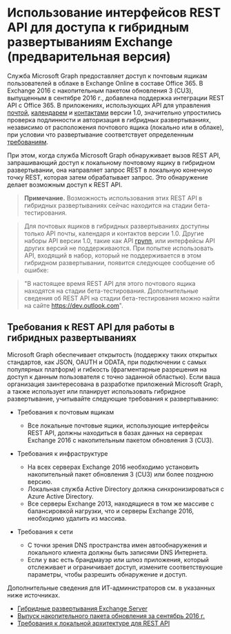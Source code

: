 # <a name="use-rest-apis-to-access-mailboxes-in-exchange-hybrid-deployments-preview"></a>Использование интерфейсов REST API для доступа к гибридным развертываниям Exchange (предварительная версия)

Служба Microsoft Graph предоставляет доступ к почтовым ящикам пользователей в облаке в Exchange Online в составе Office 365. В Exchange 2016 с накопительным пакетом обновления 3 (CU3), выпущенным в сентябре 2016 г., добавлена поддержка интеграции REST API с Office 365. В приложениях, использующих API для управления [почтой](http://developer.microsoft.com/en-us/graph/docs/api-reference/v1.0/resources/message), [календарем](http://developer.microsoft.com/en-us/graph/docs/api-reference/v1.0/resources/calendar) и [контактами](http://developer.microsoft.com/en-us/graph/docs/api-reference/v1.0/resources/contact) версии 1.0, значительно упростились проверка подлинности и авторизация в _гибридных_ развертываниях, независимо от расположения почтового ящика (локально или в облаке), при условии что развертывание соответствует определенным [требованиям](#requirements-for-the-rest-api-to-work-in-hybrid-deployments). 


При этом, когда служба Microsoft Graph обнаруживает вызов REST API, запрашивающий доступ к локальному почтовому ящику в гибридном развертывании, она направляет запрос REST в локальную конечную точку REST, которая затем обрабатывает запрос. Это обнаружение делает возможным доступ к REST API.

>**Примечание.** Возможность использования этих REST API в гибридных развертываниях сейчас находится на стадии бета-тестирования.

>Для почтовых ящиков в гибридных развертываниях доступны только API почты, календаря и контактов версии 1.0. Другие наборы API версии 1.0, такие как API [групп](http://developer.microsoft.com/en-us/graph/docs/api-reference/v1.0/resources/group), или интерфейсы API других версий не поддерживаются. При попытке использовать API, входящий в набор, который не поддерживается в этом гибридном развертывании, появится следующее сообщение об ошибке:

>"В настоящее время REST API для этого почтового ящика находятся на стадии бета-тестирования. Дополнительные сведения об REST API на стадии бета-тестирования можно найти на сайте https://dev.outlook.com".

## <a name="requirements-for-the-rest-api-to-work-in-hybrid-deployments"></a>Требования к REST API для работы в гибридных развертываниях

Microsoft Graph обеспечивает открытость (поддержку таких открытых стандартов, как JSON, OAUTH и ODATA, при подключении с самых популярных платформ) и гибкость (фрагментарные разрешения на доступ к данным пользователя с точно заданной областью). Если ваша организация заинтересована в разработке приложений Microsoft Graph, а также использует или планирует использовать гибридное развертывание, учитывайте следующие требования к развертыванию:

- Требования к почтовым ящикам

  - Все локальные почтовые ящики, использующие интерфейсы REST API, должны находиться в базах данных на серверах Exchange 2016 с накопительным пакетом обновления 3 (CU3). 

- Требования к инфраструктуре

  - На всех серверах Exchange 2016 необходимо установить накопительный пакет обновления 3 (CU3) или более позднюю версию.  
  - Локальная служба Active Directory должна синхронизироваться с Azure Active Directory.
  - Все серверы Exchange 2013, находящиеся в том же массиве с балансировкой нагрузки, что и серверы Exchange 2016, необходимо удалить из массива.

- Требования к сети

  - С точки зрения DNS пространства имен автообнаружения и локального клиента должны быть записями DNS Интернета. 
  - Если у вас есть брандмауэр или шлюз приложения, который отслеживает и ограничивает доступ, измените соответствующие параметры, чтобы разрешить обнаружение и доступ.


Дополнительные сведения для ИТ-администраторов см. в указанных ниже источниках.

- [Гибридные развертывания Exchange Server](https://technet.microsoft.com/en-us/library/jj200581(v=exchg.150).aspx)
- [Выпуск накопительного пакета обновления за сентябрь 2016 г.](https://blogs.technet.microsoft.com/exchange/2016/09/20/released-september-2016-quarterly-exchange-updates/) 
- [Требования к локальной архитектуре для REST API](https://blogs.technet.microsoft.com/exchange/2016/09/26/on-premises-architectural-requirements-for-the-rest-api/)
